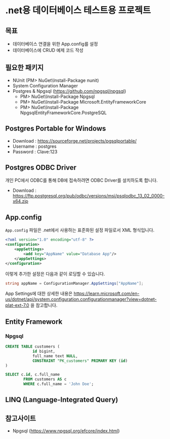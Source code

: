 ﻿# .net용 데이터베이스 테스트용 프로젝트

## 목표

* 데이터베이스 연결을 위한 App.config를 설정
* 데이터베이스에 CRUD 예제 코드 작성

## 필요한 패키지

* NUnit (PM> NuGet\Install-Package nunit)
* System Configuration Manager
* Postgres & Npgsql (https://github.com/npgsql/npgsql)
  * PM> NuGet\Install-Package Npgsql
  * PM> NuGet\Install-Package Microsoft.EntityFrameworkCore
  * PM> NuGet\Install-Package NpgsqlEntityFrameworkCore.PostgreSQL

## Postgres Portable for Windows

* Download : https://sourceforge.net/projects/pgsqlportable/
* Username : postgres
* Password : Clave:123

## Postgres ODBC Driver

개인 PC에서 ODBC를 통해 DB에 접속하려면 ODBC Driver를 설치하도록 합니다.

* Download : https://ftp.postgresql.org/pub/odbc/versions/msi/psqlodbc_13_02_0000-x64.zip

## App.config

`App.config` 파일은 .net에서 사용하는 표준화된 설정 파일로서 XML 형식입니다.

```xml
<?xml version="1.0" encoding="utf-8" ?>
<configuration>
	<appSettings>
		<add key="AppName" value="Database App"/>
	</appSettings>
</configuration>
```
이렇게 추가한 설정은 다음과 같이 로딩할 수 있습니다.

```csharp
string appName = ConfigurationManager.AppSettings["AppName"];
```

App Settings에 대한 상세한 내용은 https://learn.microsoft.com/en-us/dotnet/api/system.configuration.configurationmanager?view=dotnet-plat-ext-7.0 을 참고합니다.

## Entity Framework

### Npgsql

```sql
CREATE TABLE customers (
            id bigint,
            full_name text NULL,
            CONSTRAINT "PK_customers" PRIMARY KEY (id)
)

SELECT c.id, c.full_name
        FROM customers AS c
        WHERE c.full_name = 'John Doe';
```

## LINQ (Language-Integrated Query)

## 참고사이트

* Npgsql (https://www.npgsql.org/efcore/index.html)